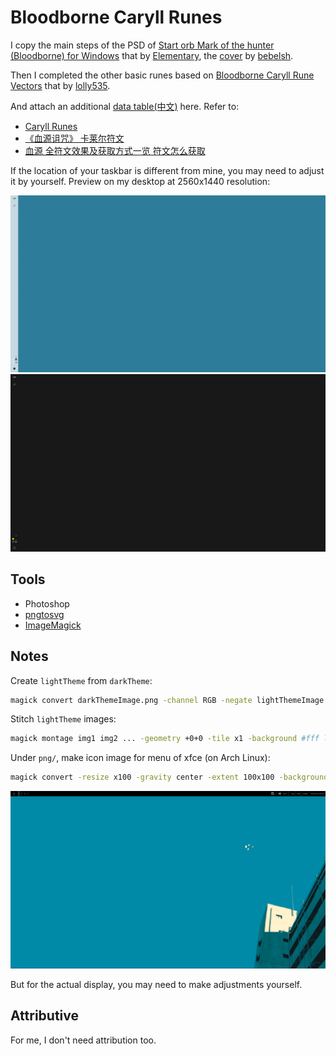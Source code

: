 # Bloodborne Caryll Runes

I copy the main steps of the PSD of [Start orb Mark of the hunter (Bloodborne) for Windows](https://vsthemes.org/en/icon/startorb/857-mark-of-the-hunter-bloodborne.html) that by [Elementary](https://vsthemes.org/en/user/Elementary/), the [cover](https://www.deviantart.com/bebelsh/art/Mark-of-the-hunter-732406069) by [bebelsh](https://www.deviantart.com/bebelsh).

Then I completed the other basic runes based on [Bloodborne Caryll Rune Vectors](https://www.deviantart.com/lolly535/art/Bloodborne-Caryll-Rune-Vectors-545838128) that by [lolly535](https://www.deviantart.com/lolly535).

And attach an additional [data table(中文)](data_translate.md) here. Refer to:

- [Caryll Runes](https://www.bloodborne-wiki.com/p/caryll-runes.html  )
- [《血源诅咒》 卡莱尔符文](https://gamegene.cn/wiki/133  )
- [血源 全符文效果及获取方式一览 符文怎么获取](https://www.gamersky.com/handbook/201504/557548.shtml)

If the location of your taskbar is different from mine, you may need to adjust it by yourself. Preview on my desktop at 2560x1440 resolution:

![](lightTheme_preview.png)
![](darkTheme_preview.png)

## Tools

- Photoshop
- [pngtosvg](https://www.pngtosvg.com)
- [ImageMagick](https://imagemagick.org)

## Notes

Create `lightTheme` from `darkTheme`:

```sh
magick convert darkThemeImage.png -channel RGB -negate lightThemeImage.png
```

Stitch `lightTheme` images:

```sh
magick montage img1 img2 ... -geometry +0+0 -tile x1 -background #fff lightTheme.png 
```

Under `png/`, make icon image for menu of xfce (on Arch Linux):

```sh
magick convert -resize x100 -gravity center -extent 100x100 -background none input.png output.png
```

![](darkTheme_preview_arch.png)

But for the actual display, you may need to make adjustments yourself.

## Attributive

For me, I don't need attribution too.